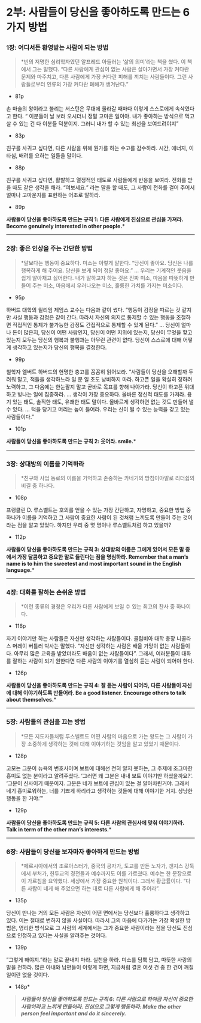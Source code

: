 # 2부: 사람들이 당신을 좋아하도록 만드는 6가지 방법

### 1장: 어디서든 환영받는 사람이 되는 방법

> *빈의 저명한 심리학자였던 알프레드 아들러는 ‘삶의 의미’라는 책을 썼다. 이 책에서 그는 말했다. “다른 사람에게 관심이 없는 사람은 살아가면서 가장 커다란 문제와 마주치고, 다른 사람에게 가장 커다란 피해를 끼치는 사람들이다. 그런 사람들로부터 인류의 가장 커다란 폐해가 생겨난다.”
- 81p

손 마술의 왕이라고 불리는 서스턴은 무대에 올라갈 때마다 이렇게 스스로에게 속삭였다고 한다. “ 이분들이 날 보러 오시더니 정말 고마운 일이야. 내가 좋아하는 방식으로 먹고살 수 있는 건 다 이분들 덕분이지. 그러니 내가 할 수 있는 최선을 보여드려야지”
- 83p

친구를 사귀고 싶다면, 다른 사람을 위해 뭔가를 하는 수고를 감수하라. 시간, 에너지, 이타심, 배려를 요하는 일들을 말이다.
- 88p

친구를 사귀고 싶다면, 활발하고 열정적인 태도로 사람들에게 반응을 보여라. 전화를 받을 때도 같은 생각을 해라. “여보세요.” 라는 말을 할 때도, 그 사람이 전화를 걸어 주어서 얼마나 고마운지를 표현하는 어조로 말하라.
- 89p

**사람들이 당신을 좋아하도록 만드는 규칙 1:
다른 사람에게 진심으로 관심을 가져라.
Become genuinely interested in other people.***
> 

---

### 2장: 좋은 인상을 주는 간단한 방법

> *말보다는 행동이 중요하다. 미소는 이렇게 말한다. “당신이 좋아요. 당신은 나를 행복하게 해 주어요. 당신을 보게 되어 정말 좋아요.”
…
우리는 기계적인 웃음을 쉽게 알아채고 싫어한다. 내가 말하고자 하는 것은 진짜 미소, 마음을 따뜻하게 만들어 주는 미소, 마음에서 우러나오는 미소, 훌륭한 가치를 가지는 미소이다.
- 95p

하버드 대학의 윌리엄 제임스 교수는 다음과 같이 썼다. “행동이 감정을 따르는 것 같지만 사실 행동과 감정은 같이 간다. 따라서 자신의 의지로 통제할 수 있는 행동을 조절하면 직접적인 통제가 불가능한 감정도 간접적으로 통제할 수 있게 된다.”
…
당신이 얼마나 돈이 많은지, 당신이 어떤 사람인지, 당신이 어떤 지위에 있는지, 당신이 무엇을 핳고 있는지 모두는 당신의 행복과 불행과는 아무런 관련이 없다. 당신이 스스로에 대해 어떻게 생각하고 있는지가 당신의 행복을 결정한다.
- 99p

철학자 엘버트 하버드의 현명한 충고를 꼼꼼히 읽어보라. “사람들이 당신을 오해할까 두려워 말고, 적들을 생각하느라 일 분 일 초도 낭비하지 마라. 하고픈 일을 확실히 정하려 노력하고, 그 다음에는 한눈팔지 말고 곧바로 목표를 향해 나아가라. 당신이 하고픈 위대하고 빛나는 일에 집중하라.
…
생각이 가장 중요하다. 올바른 정신적 태도를 가져라. 용기 있는 태도, 솔직한 태도, 유쾌한 태도 말이다. 올바르게 생각하면 없는 것도 만들어 낼 수 있다. 
…
턱을 당기고 머리는 높이 들어라. 우리는 신이 될 수 있는 능력을 갖고 있는 사람들이다.”
- 101p

**사람들이 당신을 좋아하도록 만드는 규칙 2:
웃어라.
smile.***
> 

---

### 3장: 상대방의 이름을 기억하라

> *친구와 사업 동료의 이름을 기억하고 존중하는 카네기의 방침이야말로 리더쉽의 비결 중 하나다.
- 108p

프랭클린 D. 루스벨트는 호의를 얻을 수 있는 가장 간단하고, 자명하고, 중요한 방법 중 하나가 이름을 기억하고 그 사람이 중요한 사람이 된 것처럼 느끼도록 만들어 주는 것이라는 점을 알고 있었다. 하지만 우리 중 몇 명이나 루스벨트처럼 하고 있을까?
- 112p

**사람들이 당신을 좋아하도록 만드는 규칙 3:
상대방의 이름은 그에게 있어서 모든 말 중에서 가장 달콤하고 중요한 말로 들린다는 점을 명심하라.
Remember that a man’s name is to him the sweetest and most important sound in the English language.***
> 

---

### 4장: 대화를 잘하는 손쉬운 방법

> *이런 종류의 경청은 우리가 다른 사람에게 보일 수 있는 최고의 찬사 중 하나이다.
- 116p

자기 이야기만 하는 사람들은 자신만 생각하는 사람들이다. 콜럼비아 대학 총장 니콜라스 머레이 버틀러 박사는 말했다. “자신만 생각하는 사람은 배울 가망이 없는 사람들이다. 아무리 많은 교육을 받았더라도 배움이 없는 사람들이다”. 그래서, 여러분들이 대화를 잘하는 사람이 되기 원한다면 다른 사람의 이야기를 열심히 듣는 사람이 되어야 한다.
- 126p

**사람들이 당신을 좋아하도록 만드는 규칙 4:
잘 듣는 사람이 되어라, 다른 사람들이 자신에 대해 이야기하도록 만들어라.
Be a good listener. Encourage others to talk about themselves.***
> 

---

### 5장: 사람들의 관심을 끄는 방법

> *모든 지도자들처럼 루스벨트도 어떤 사람의 마음으로 가는 왕도는 그 사람이 가장 소중하게 생각하는 것에 대해 이야기하는 것임을 알고 있었기 때문이다.
- 128p

고모는 그분이 뉴욕의 변호사이며 보트에 대해선 전혀 알지 못하는, 그 주제에 조그마한 흥미도 없는 분이라고 알려주셨다. ‘그러면 왜 그분은 내내 보트 이야기만 하셨을까요?’. ‘그분이 신사이기 때문이지. 그분은 네가 보트에 관심이 있는 걸 알아차린거야. 그래서 네기 흥미로워하는, 너를 기쁘게 하리라고 생각하는 것들에 대해 이야기한 거지. 상냥한 행동을 한 거야.’”
- 129p

**사람들이 당신을 좋아하도록 만드는 규칙 5:
다른 사람의 관심사에 맞춰 이야기하라.
Talk in term of the other man’s interests.***
> 

---

### 6장: 사람들이 당신을 보자마자 좋아하게 만드는 방법

> *페르시아에서의 조로아스터가, 중국의 공자가, 도교를 만든 노자가, 갠지스 강둑에서 부처가, 힌두교의 경전들과 예수까지도 이를 가르쳤다. 예수는 한 문장으로 이 가르침을 요약했다. 세상에서 가장 중요한 원칙이다. 그래서 황금률이다. “다른 사람이 네게 해 주었으면 하는 대로 다른 사람에게 해 주어라”. 
- 135p

당신이 만나는 거의 모든 사람은 자신이 어떤 면에서는 당신보다 훌륭하다고 생각하고 있다. 이는 절대로 변하지 않을 사실이다. 따라서 그의 마음에 다가가는 가장 확실한 방법은, 영리한 방식으로 그 사람의 세계에서는 그가 중요한 사람이라는 점을 당신도 진심으로 인정하고 있다는 사실을 알려주는 것이다.
- 139p

”그렇게 해야지.”라는 말로 끝내지 마라. 실천을 하라. 미소를 담뿍 담고, 따뜻한 사랑의 말을 전하라. 많은 아내와 남편들이 이렇게 하면, 지금처럼 결혼 여섯 건 중 한 건이 깨질 일이란 없을 것이다.
- 148p*
> 
> 
> ***사람들이 당신을 좋아하도록 만드는 규칙 6:
> 다른 사람으로 하여금 자신이 중요한 사람이라고 느끼게 만들어라. 진심으로 그렇게 행동하라.
> Make the other person feel important and do it sincerely.***
>